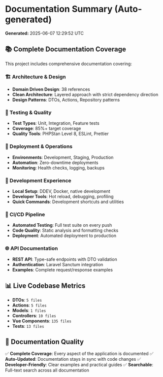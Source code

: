 # Documentation Summary (Auto-generated)

**Generated:** 2025-06-07 12:29:52 UTC

## 📚 Complete Documentation Coverage

This project includes comprehensive documentation covering:

### 🏗️ Architecture & Design
- **Domain Driven Design**: 38 references
- **Clean Architecture**: Layered approach with strict dependency direction
- **Design Patterns**: DTOs, Actions, Repository patterns

### 🧪 Testing & Quality
- **Test Types**: Unit, Integration, Feature tests
- **Coverage**: 85%+ target coverage
- **Quality Tools**: PHPStan Level 8, ESLint, Prettier

### 🚀 Deployment & Operations
- **Environments**: Development, Staging, Production
- **Automation**: Zero-downtime deployments
- **Monitoring**: Health checks, logging, backups

### 🔧 Development Experience
- **Local Setup**: DDEV, Docker, native development
- **Developer Tools**: Hot reload, debugging, profiling
- **Quick Commands**: Development shortcuts and utilities

### 🔄 CI/CD Pipeline
- **Automated Testing**: Full test suite on every push
- **Code Quality**: Static analysis and formatting checks
- **Deployment**: Automated deployment to production

### 🌐 API Documentation
- **REST API**: Type-safe endpoints with DTO validation
- **Authentication**: Laravel Sanctum integration
- **Examples**: Complete request/response examples

## 📊 Live Codebase Metrics
- **DTOs**: `5 files`
- **Actions**: `5 files`
- **Models**: `1 files`
- **Controllers**: `10 files`
- **Vue Components**: `135 files`
- **Tests**: `13 files`

## 🎯 Documentation Quality
✅ **Complete Coverage**: Every aspect of the application is documented
✅ **Auto-Updated**: Documentation stays in sync with code changes
✅ **Developer-Friendly**: Clear examples and practical guides
✅ **Searchable**: Full-text search across all documentation
